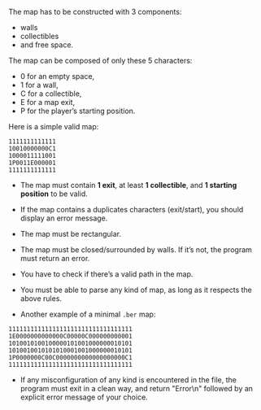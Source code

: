 The map has to be constructed with 3 components:
- walls
- collectibles
- and free space.

The map can be composed of only these 5 characters:
- 0 for an empty space,
- 1 for a wall,
- C for a collectible,
- E for a map exit,
- P for the player’s starting position.

Here is a simple valid map:

```
1111111111111
10010000000C1
1000011111001
1P0011E000001
1111111111111
```

- The map must contain **1 exit**, at least **1 collectible**, and **1 starting position** to be valid.

- If the map contains a duplicates characters (exit/start), you should display an error message.

- The map must be rectangular.
- The map must be closed/surrounded by walls. If it’s not, the program must return an error.
- You have to check if there’s a valid path in the map.
- You must be able to parse any kind of map, as long as it respects the above rules.
- Another example of a minimal `.ber` map:

```
1111111111111111111111111111111111
1E0000000000000C00000C000000000001
1010010100100000101001000000010101
1010010010101010001001000000010101
1P0000000C00C0000000000000000000C1
1111111111111111111111111111111111
```

- If any misconfiguration of any kind is encountered in the file, the program must exit in a clean way, and return "Error\n" followed by an explicit error message of your choice.
